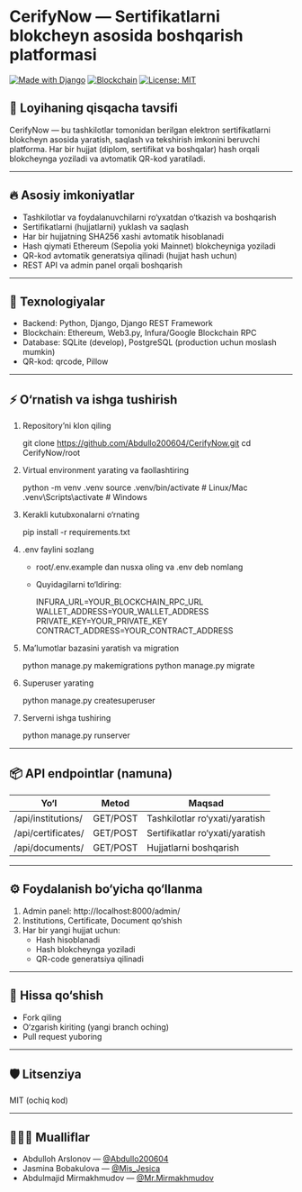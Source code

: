 # CerifyNow — Sertifikatlarni blokcheyn asosida boshqarish platformasi

[![Made with Django](https://img.shields.io/badge/Python-Django-green)](https://www.djangoproject.com/)
[![Blockchain](https://img.shields.io/badge/Blockchain-Ethereum-blue)](https://ethereum.org/)
[![License: MIT](https://img.shields.io/badge/License-MIT-yellow.svg)](https://opensource.org/licenses/MIT)

## 📝 Loyihaning qisqacha tavsifi

CerifyNow — bu tashkilotlar tomonidan berilgan elektron sertifikatlarni blokcheyn asosida yaratish, saqlash va tekshirish imkonini beruvchi platforma. Har bir hujjat (diplom, sertifikat va boshqalar) hash orqali blokcheynga yoziladi va avtomatik QR-kod yaratiladi.

---

## 🔥 Asosiy imkoniyatlar

- Tashkilotlar va foydalanuvchilarni ro‘yxatdan o‘tkazish va boshqarish
- Sertifikatlarni (hujjatlarni) yuklash va saqlash
- Har bir hujjatning SHA256 xashi avtomatik hisoblanadi
- Hash qiymati Ethereum (Sepolia yoki Mainnet) blokcheyniga yoziladi
- QR-kod avtomatik generatsiya qilinadi (hujjat hash uchun)
- REST API va admin panel orqali boshqarish

---

## 🚀 Texnologiyalar

- Backend: Python, Django, Django REST Framework
- Blockchain: Ethereum, Web3.py, Infura/Google Blockchain RPC
- Database: SQLite (develop), PostgreSQL (production uchun moslash mumkin)
- QR-kod: qrcode, Pillow

---

## ⚡️ O‘rnatish va ishga tushirish

1. Repository’ni klon qiling
   
    git clone https://github.com/Abdullo200604/CerifyNow.git
    cd CerifyNow/root
    
2. Virtual environment yarating va faollashtiring
   
    python -m venv .venv
    source .venv/bin/activate   # Linux/Mac
    .venv\Scripts\activate      # Windows
    
3. Kerakli kutubxonalarni o‘rnating
   
    pip install -r requirements.txt
    
4. .env faylini sozlang
    - root/.env.example dan nusxa oling va .env deb nomlang
    - Quyidagilarni to‘ldiring:
     
      INFURA_URL=YOUR_BLOCKCHAIN_RPC_URL
      WALLET_ADDRESS=YOUR_WALLET_ADDRESS
      PRIVATE_KEY=YOUR_PRIVATE_KEY
      CONTRACT_ADDRESS=YOUR_CONTRACT_ADDRESS
      
5. Ma’lumotlar bazasini yaratish va migration
   
    python manage.py makemigrations
    python manage.py migrate
    
6. Superuser yarating
   
    python manage.py createsuperuser
    
7. Serverni ishga tushiring
   
    python manage.py runserver
    
---

## 📦 API endpointlar (namuna)

| Yo‘l                | Metod | Maqsad                   |
|---------------------|-------|--------------------------|
| /api/institutions/ | GET/POST  | Tashkilotlar ro‘yxati/yaratish |
| /api/certificates/ | GET/POST  | Sertifikatlar ro‘yxati/yaratish|
| /api/documents/    | GET/POST  | Hujjatlarni boshqarish        |

---

## ⚙️ Foydalanish bo‘yicha qo‘llanma

1. Admin panel: http://localhost:8000/admin/
2. Institutions, Certificate, Document qo‘shish
3. Har bir yangi hujjat uchun:
    - Hash hisoblanadi
    - Hash blokcheynga yoziladi
    - QR-code generatsiya qilinadi

---

## 🤝 Hissa qo‘shish

- Fork qiling
- O‘zgarish kiriting (yangi branch oching)
- Pull request yuboring

---

## 🛡️ Litsenziya

MIT (ochiq kod)

---

## 👨🏻‍💻 Mualliflar

- Abdulloh Arslonov — [@Abdullo200604](https://github.com/Abdullo200604)
- Jasmina Bobakulova — [@Mis_Jesica](https://github.com/JMJfrds)
- Abdulmajid Mirmakhmudov — [@Mr.Mirmakhmudov](https://github.com/theMirmakhmudov)